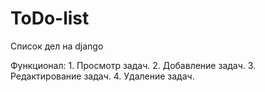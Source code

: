 # ToDo-list
Список дел на django

Функционал:
        1. Просмотр задач.
        2. Добавление задач.
        3. Редактирование задач.
        4. Удаление задач.
  
